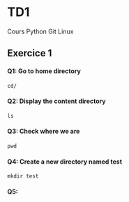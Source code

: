 # TD1

Cours Python Git Linux

## Exercice 1

#### Q1: Go to home directory
```
cd/
```
#### Q2: Display the content directory
```
ls
```
#### Q3: Check where we are
```
pwd
```
#### Q4: Create a new directory named test
```
mkdir test
```
#### Q5: 
```

```
